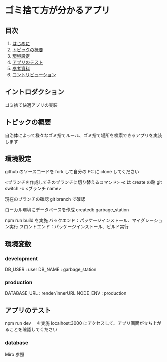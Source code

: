 # ゴミ捨て方が分かるアプリ

## 目次

1.  [はじめに](#introduction)
2.  [トピックの概要](#overview-of-topics)
3.  [環境設定](#environment)
4.  [アプリのテスト](#installing-dependencies)
5.  [参考資料](#resources)
6.  [コントリビューション](#contributing)

## イントロダクション

ゴミ捨て快適アプリの実装

## トピックの概要

自治体によって様々なゴミ捨てルール、ゴミ捨て場所を検索できるアプリを実装します

## 環境設定

github のソースコードを fork して自分の PC に clone してください

<ブランチを作成してそのブランチに切り替えるコマンド> -c は create の略
git switch -c <ブランチ name>

現在のブランチの確認
git branch で確認

ローカル環境にデータベースを作成
createdb garbage_station

npm run build を実施
バックエンド：パッケージインストール、マイグレーション実行
フロントエンド：パッケージインストール、ビルド実行

## 環境変数

### development

DB_USER : user
DB_NAME : garbage_station

### production

DATABASE_URL : render/innerURL
NODE_ENV : production

## アプリのテスト

npm run dev 　を実施
localhost:3000 にアクセスして、アプリ画面が立ち上がることを確認してください

### database

Miro 参照
